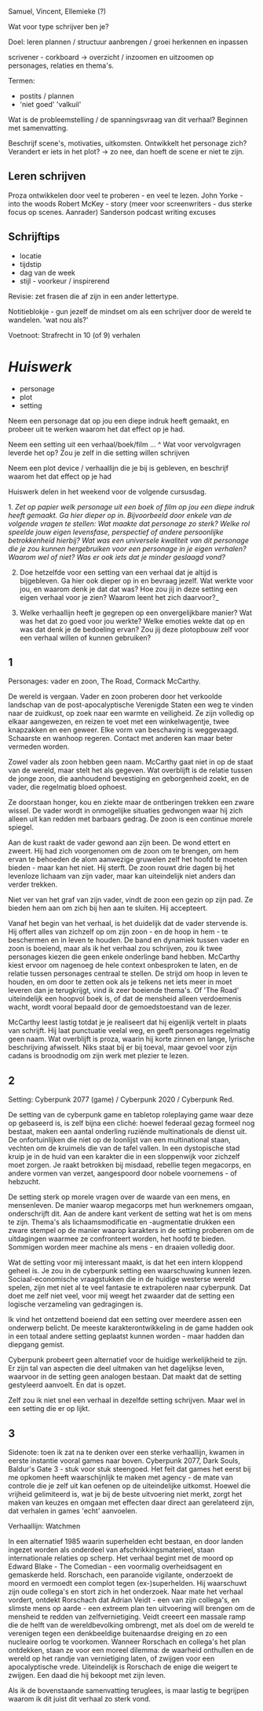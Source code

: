 Samuel, Vincent, Ellemieke (?)

Wat voor type schrijver ben je?

Doel: leren plannen / structuur aanbrengen / groei herkennen en inpassen

scrivener - corkboard -> overzicht / inzoomen en uitzoomen op personages, relaties en thema's.

Termen: 
- postits / plannen
- 'niet goed' 'valkuil'


Wat is de probleemstelling / de spanningsvraag van dit verhaal? 
Beginnen met samenvatting. 

Beschrijf scene's, motivaties, uitkomsten. 
Ontwikkelt het personage zich? Verandert er iets in het plot? -> zo nee, dan hoeft de scene er niet te zijn. 


## Leren schrijven

Proza ontwikkelen door veel te proberen - en veel te lezen. 
John Yorke - into the woods 
Robert McKey - story (meer voor screenwriters - dus sterke focus op scenes. Aanrader)
Sanderson podcast writing excuses

## Schrijftips

- locatie
- tijdstip
- dag van de week
- stijl - voorkeur / inspirerend

Revisie: zet frasen die af zijn in een ander lettertype. 

Notitieblokje - gun jezelf de mindset om als een schrijver door de wereld te wandelen. 
'wat nou als?'

Voetnoot:
Strafrecht in 10 (of 9) verhalen


# *Huiswerk*
- personage
- plot
- setting

Neem een personage dat op jou een diepe indruk heeft gemaakt, en probeer uit te werken waarom het dat effect op je had. 

Neem een setting uit een verhaal/boek/film ... ^ 
Wat voor vervolgvragen leverde het op? Zou je zelf in die setting willen schrijven

Neem een plot device / verhaallijn die je bij is gebleven, en beschrijf waarom het dat effect op je had

Huiswerk delen in het weekend voor de volgende cursusdag.


1. _Zet op papier welk_ _personage uit een boek of film op jou een diepe indruk heeft gemaakt. Ga hier dieper op in. Bijvoorbeeld door enkele van de volgende vragen te stellen: Wat maakte dat personage zo sterk? Welke rol speelde jouw eigen levensfase, perspectief of andere persoonlijke betrokkenheid hierbij? Wat was een universele kwaliteit van dit personage die je zou kunnen hergebruiken voor een personage in je eigen verhalen? Waarom wel of niet? Was er ook iets dat je minder geslaagd vond?_ 

2. Doe hetzelfde voor een setting van een verhaal dat je altijd is bijgebleven. Ga hier ook dieper op in en bevraag jezelf. Wat werkte voor jou, en waarom denk je dat dat was? Hoe zou jij in deze setting een eigen verhaal voor je zien? Waarom leent het zich daarvoor?_ 

3. Welke verhaallijn heeft je gegrepen op een onvergelijkbare manier? Wat was het dat zo goed voor jou werkte? Welke emoties wekte dat op en was dat denk je de bedoeling ervan? Zou jij deze plotopbouw zelf voor een verhaal willen of kunnen gebruiken?


## 1
Personages: vader en zoon, The Road, Cormack McCarthy. 

De wereld is vergaan. Vader en zoon proberen door het verkoolde landschap van de post-apocalyptische Verenigde Staten een weg te vinden naar de zuidkust, op zoek naar een warmte en veiligheid. Ze zijn volledig op elkaar aangewezen, en reizen te voet met een winkelwagentje, twee knapzakken en een geweer. Elke vorm van beschaving is weggevaagd. Schaarste en wanhoop regeren. Contact met anderen kan maar beter vermeden worden. 

Zowel vader als zoon hebben geen naam. McCarthy gaat niet in op de staat van de wereld, maar stelt het als gegeven. Wat overblijft is de relatie tussen de jonge zoon, die aanhoudend bevestiging en geborgenheid zoekt, en de vader, die regelmatig bloed ophoest. 

Ze doorstaan honger, kou en ziekte maar de ontberingen trekken een zware wissel. De vader wordt in onmogelijke situaties gedwongen waar hij zich alleen uit kan redden met barbaars gedrag. De zoon is een continue morele spiegel. 

Aan de kust raakt de vader gewond aan zijn been. De wond ettert en zweert. Hij had zich voorgenomen om de zoon om te brengen, om hem ervan te behoeden de alom aanwezige gruwelen zelf het hoofd te moeten bieden - maar kan het niet. Hij sterft. De zoon rouwt drie dagen bij het levenloze lichaam van zijn vader, maar kan uiteindelijk niet anders dan verder trekken. 

Niet ver van het graf van zijn vader, vindt de zoon een gezin op zijn pad. Ze bieden hem aan om zich bij hen aan te sluiten. Hij accepteert. 

Vanaf het begin van het verhaal, is het duidelijk dat de vader stervende is. Hij offert alles van zichzelf op om zijn zoon - en de hoop in hem - te beschermen en in leven te houden. De band en dynamiek tussen vader en zoon is boeiend, maar als ik het verhaal zou schrijven, zou ik twee personages kiezen die geen enkele onderlinge band hebben. McCarthy kiest ervoor om nagenoeg de hele context onbesproken te laten, en de relatie tussen personages centraal te stellen. De strijd om hoop in leven te houden, en om door te zetten ook als je telkens net iets meer in moet leveren dan je terugkrijgt, vind ik zeer boeiende thema's. Of 'The Road' uiteindelijk een hoopvol boek is, of dat de mensheid alleen verdoemenis wacht, wordt vooral bepaald door de gemoedstoestand van de lezer. 

McCarthy leest lastig totdat je je realiseert dat hij eigenlijk vertelt in plaats van schrijft. Hij laat punctuatie veelal weg, en geeft personages regelmatig geen naam. Wat overblijft is proza, waarin hij korte zinnen en lange, lyrische beschrijving afwisselt. Niks staat bij er bij toeval, maar gevoel voor zijn cadans is broodnodig om zijn werk met plezier te lezen. 


## 2 
Setting: Cyberpunk 2077 (game) / Cyberpunk 2020 / Cyberpunk Red. 

De setting van de cyberpunk game en tabletop roleplaying game waar deze op gebaseerd is, is zelf bijna een cliché: hoewel federaal gezag formeel nog bestaat, maken een aantal onderling ruziënde multinationals de dienst uit. De onfortuinlijken die niet op de loonlijst van een multinational staan, vechten om de kruimels die van de tafel vallen. In een dystopische stad kruip je in de huid van een karakter die in een sloppenwijk voor zichzelf moet zorgen. Je raakt  betrokken bij misdaad, rebellie tegen megacorps, en andere vormen van verzet, aangespoord door nobele voornemens - of hebzucht. 

De setting sterk op morele vragen over de waarde van een mens, en mensenleven. De manier waarop megacorps met hun werknemers omgaan, onderschrijft dit. Aan de andere kant verkent de setting wat het is om mens te zijn. Thema's als lichaamsmodificatie en -augmentatie drukken een zware stempel op de manier waarop karakters in de setting proberen om de uitdagingen waarmee ze confronteert worden, het hoofd te bieden. Sommigen worden meer machine als mens - en draaien volledig door. 

Wat de setting voor mij interessant maakt, is dat het een intern kloppend geheel is. Je zou in de cyberpunk setting een waarschuwing kunnen lezen. Sociaal-economische vraagstukken die in de huidige westerse wereld spelen, zijn met niet al te veel fantasie te extrapoleren naar cyberpunk. Dat doet me zelf niet veel, voor mij weegt het zwaarder dat de setting een logische verzameling van gedragingen is. 

Ik vind het ontzettend boeiend dat een setting over meerdere assen een onderwerp belicht. De meeste karakterontwikkeling in de game hadden ook in een totaal andere setting geplaatst kunnen worden - maar hadden dan diepgang gemist. 

Cyberpunk probeert geen alternatief voor de huidige werkelijkheid te zijn. Er zijn tal van aspecten die deel uitmaken van het dagelijkse leven, waarvoor in de setting geen analogen bestaan. Dat maakt dat de setting gestyleerd aanvoelt. En dat is opzet. 

Zelf zou ik niet snel een verhaal in dezelfde setting schrijven. Maar wel in een setting die er op lijkt. 

## 3
Sidenote: toen ik zat na te denken over een sterke verhaallijn, kwamen in eerste instantie vooral games naar boven. Cyberpunk 2077, Dark Souls, Baldur's Gate 3 - stuk voor stuk steengoed. Het feit dat games het eerst bij me opkomen heeft waarschijnlijk te maken met agency - de mate van controle die je zelf uit kan oefenen op de uiteindelijke uitkomst. Hoewel die vrijheid gelimiteerd is, wat je bij de beste uitvoering niet merkt, zorgt het maken van keuzes en omgaan met effecten daar direct aan gerelateerd zijn, dat verhalen in games 'echt' aanvoelen.

Verhaallijn: Watchmen

In een alternatief 1985 waarin superhelden echt bestaan, en door landen ingezet worden als onderdeel van afschrikkingsmaterieel, staan internationale relaties op scherp. Het verhaal begint met de moord op Edward Blake - The Comedian - een voormalig overheidsagent en gemaskerde held. Rorschach, een paranoïde vigilante, onderzoekt de moord en vermoedt een complot tegen (ex-)superhelden. Hij waarschuwt zijn oude collega's en stort zich in het onderzoek. 
Naar mate het verhaal vordert, ontdekt Rorschach dat Adrian Veidt - een van zijn collega's, en slimste mens op aarde - een extreem plan ten uitvoering will brengen om de mensheid te redden van zelfvernietiging. Veidt creeert een massale ramp die de helft van de wereldbevolking ombrengt, met als doel om de wereld te verenigen tegen een denkbeeldige buitenaardse dreiging en zo een nucleaire oorlog te voorkomen. 
Wanneer Rorschach en collega's het plan ontdekken, staan ze voor een moreel dilemma: de waarheid onthullen en de wereld op het randje van vernietiging laten, of zwijgen voor een apocalyptische vrede. 
Uiteindelijk is Rorschach de enige die weigert te zwijgen. Een daad die hij bekoopt met zijn leven. 

Als ik de bovenstaande samenvatting teruglees, is maar lastig te begrijpen waarom ik dit juist dit verhaal zo sterk vond. 